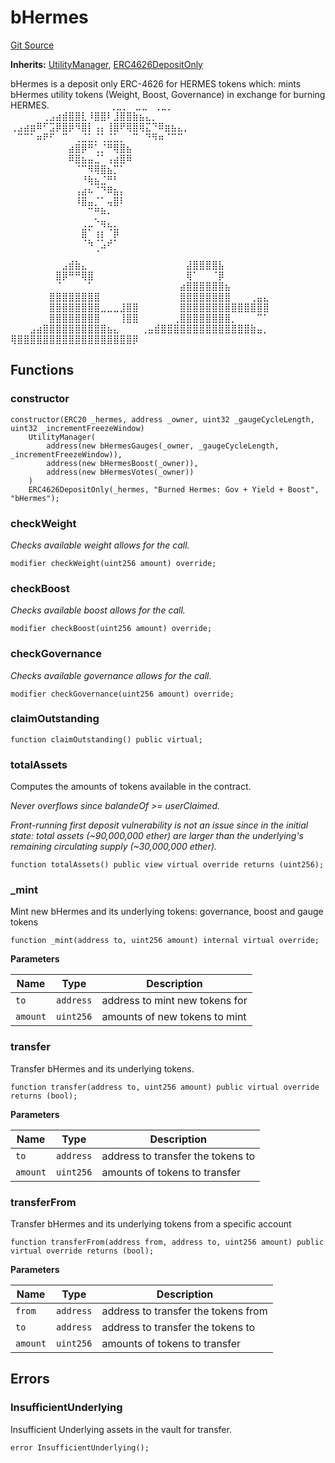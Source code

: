 # bHermes
[Git Source](https://github.com/Maia-DAO/test-env-V2/blob/84b5f9e8695c91ddb02f27bb3dfb1c652f55ced4/hermes/bHermes.sol)

**Inherits:**
[UtilityManager](/hermes/UtilityManager.sol/abstract.UtilityManager.md), [ERC4626DepositOnly](/erc-4626/ERC4626DepositOnly.sol/abstract.ERC4626DepositOnly.md)

bHermes is a deposit only ERC-4626 for HERMES tokens which:
mints bHermes utility tokens (Weight, Boost, Governance)
in exchange for burning HERMES.
⠀⠀⠀⠀⠀⠀⠀⠀⠀⢀⣀⡀⠀⣀⣀⠀⢀⣀⡀⠀⠀⠀⠀⠀⠀⠀⠀⠀⠀
⠀⠀⠀⠀⠀⢀⣠⣴⣾⣿⣿⣇⠸⣿⣿⠇⣸⣿⣿⣷⣦⣄⡀⠀⠀⠀⠀⠀⠀
⢀⣠⣴⣶⠿⠋⣩⡿⣿⡿⠻⣿⡇⢠⡄⢸⣿⠟⢿⣿⢿⣍⠙⠿⣶⣦⣄⡀⠀
⠀⠉⠉⠁⠶⠟⠋⠀⠉⠀⢀⣈⣁⡈⢁⣈⣁⡀⠀⠉⠀⠙⠻⠶⠈⠉⠉⠀⠀
⠀⠀⠀⠀⠀⠀⠀⠀⠀⣴⣿⡿⠛⢁⡈⠛⢿⣿⣦⠀⠀⠀⠀⠀⠀⠀⠀⠀⠀
⠀⠀⠀⠀⠀⠀⠀⠀⠀⠿⣿⣦⣤⣈⠁⢠⣴⣿⠿⠀⠀⠀⠀⠀⠀⠀⠀⠀⠀
⠀⠀⠀⠀⠀⠀⠀⠀⠀⠀⠈⠉⠻⢿⣿⣦⡉⠁⠀⠀⠀⠀⠀⠀⠀⠀⠀⠀⠀
⠀⠀⠀⠀⠀⠀⠀⠀⠀⠀⠀⠘⢷⣦⣈⠛⠃⠀⠀⠀⠀⠀⠀⠀⠀⠀⠀⠀⠀
⠀⠀⠀⠀⠀⠀⠀⠀⠀⠀⢠⣴⠦⠈⠙⠿⣦⡄⠀⠀⠀⠀⠀⠀⠀⠀⠀⠀⠀
⠀⠀⠀⠀⠀⠀⠀⠀⠀⠀⠸⣿⣤⡈⠁⢤⣿⠇⠀⠀⠀⠀⠀⠀⠀⠀⠀⠀⠀
⠀⠀⠀⠀⠀⠀⠀⠀⠀⠀⠀⠀⠉⠛⠷⠄⠀⠀⠀⠀⠀⠀⠀⠀⠀⠀⠀⠀⠀
⠀⠀⠀⠀⠀⠀⠀⠀⠀⠀⠀⢀⣀⠑⢶⣄⡀⠀⠀⠀⠀⠀⠀⠀⠀⠀⠀⠀⠀
⠀⠀⠀⠀⠀⠀⠀⠀⠀⠀⠀⣿⠁⢰⡆⠈⡿⠀⠀⠀⠀⠀⠀⠀⠀⠀⠀⠀⠀
⠀⠀⠀⠀⠀⠀⠀⠀⠀⠀⠀⠈⠳⠈⣡⠞⠁⠀⠀⠀⠀⠀⠀⠀⠀⠀⠀⠀⠀
⠀⠀⠀⠀⠀⠀⠀⠀⠀⠀⠀⠀⠀⠈⠀⠀⠀⠀⠀⠀⠀⠀⠀⠀⠀⠀⠀⠀⠀
⠀⠀⠀⠀⠀⠀⠀⠀⣠⣾⣷⣄⠀⠀⠀⠀⠀⠀⠀⠀
⠀⠀⠀⠀⠀⠀⠀⣼⣿⣿⣿⣿⣧⠀⠀⠀⠀⠀⠀⠀
⠀⠀⠀⠀⠀⠀⠀⣿⡿⠛⠛⢿⣿⠀⠀⠀⠀⠀⠀⠀
⠀⠀⠀⠀⠀⠀⠀⢿⠁⠀⠀⠈⡿⠀⠀⠀⠀⠀⠀⠀
⠀⠀⠀⠀⠀⠀⠀⠈⠀⠀⠀⠀⠁⠀⠀⠀⠀⠀⠀⠀
⠀⠀⠀⠀⠀⠀⣴⣿⣿⣿⣿⣿⣿⣦⠀⠀⠀⠀⠀⠀
⠀⠀⠀⠀⠀⠀⣿⣿⣿⣿⣿⣿⣿⣿⠀⠀⠀⠀⠀⠀
⠀⠀⠀⠀⠀⠀⣿⣿⣿⣿⣿⣿⣿⣿⠀⠀⠀⢀⣤⣄
⠀⠀⠀⠀⠀⠀⣿⣿⣿⣿⣿⣿⣿⣿⣀⣀⣀⣸⣿⣿
⠀⠀⠀⠀⠀⠀⣿⣿⣿⣿⣿⣿⣿⣿⣿⣿⣿⣿⣿⣿
⠀⠀⠀⠀⠀⠀⣿⣿⣿⣿⣿⣿⣿⣿⠀⠀⠀⢸⣿⣿
⠀⠀⠀⠀⠀⢀⣿⣿⣿⣿⣿⣿⣿⣿⡀⠀⠀⠀⠉⠁
⠀⠀⠀⣠⣴⣿⣿⣿⣿⣿⣿⣿⣿⣿⣿⣦⣄⠀⠀⠀
⢀⣤⣾⣿⣿⣿⣿⣿⣿⣿⣿⣿⣿⣿⣿⣿⣿⣷⣤⡀
⢿⣿⣿⣿⣿⣿⣿⣿⣿⣿⣿⣿⣿⣿⣿⣿⣿⣿⣿⡿


## Functions
### constructor


```solidity
constructor(ERC20 _hermes, address _owner, uint32 _gaugeCycleLength, uint32 _incrementFreezeWindow)
    UtilityManager(
        address(new bHermesGauges(_owner, _gaugeCycleLength, _incrementFreezeWindow)),
        address(new bHermesBoost(_owner)),
        address(new bHermesVotes(_owner))
    )
    ERC4626DepositOnly(_hermes, "Burned Hermes: Gov + Yield + Boost", "bHermes");
```

### checkWeight

*Checks available weight allows for the call.*


```solidity
modifier checkWeight(uint256 amount) override;
```

### checkBoost

*Checks available boost allows for the call.*


```solidity
modifier checkBoost(uint256 amount) override;
```

### checkGovernance

*Checks available governance allows for the call.*


```solidity
modifier checkGovernance(uint256 amount) override;
```

### claimOutstanding


```solidity
function claimOutstanding() public virtual;
```

### totalAssets

Computes the amounts of tokens available in the contract.

*Never overflows since balandeOf >= userClaimed.*

*Front-running first deposit vulnerability is not an
issue since in the initial state:
total assets (~90,000,000 ether) are larger than the
underlying's remaining circulating supply (~30,000,000 ether).*


```solidity
function totalAssets() public view virtual override returns (uint256);
```

### _mint

Mint new bHermes and its underlying tokens: governance, boost and gauge tokens


```solidity
function _mint(address to, uint256 amount) internal virtual override;
```
**Parameters**

|Name|Type|Description|
|----|----|-----------|
|`to`|`address`|address to mint new tokens for|
|`amount`|`uint256`|amounts of new tokens to mint|


### transfer

Transfer bHermes and its underlying tokens.


```solidity
function transfer(address to, uint256 amount) public virtual override returns (bool);
```
**Parameters**

|Name|Type|Description|
|----|----|-----------|
|`to`|`address`|address to transfer the tokens to|
|`amount`|`uint256`|amounts of tokens to transfer|


### transferFrom

Transfer bHermes and its underlying tokens from a specific account


```solidity
function transferFrom(address from, address to, uint256 amount) public virtual override returns (bool);
```
**Parameters**

|Name|Type|Description|
|----|----|-----------|
|`from`|`address`|address to transfer the tokens from|
|`to`|`address`|address to transfer the tokens to|
|`amount`|`uint256`|amounts of tokens to transfer|


## Errors
### InsufficientUnderlying
Insufficient Underlying assets in the vault for transfer.


```solidity
error InsufficientUnderlying();
```

